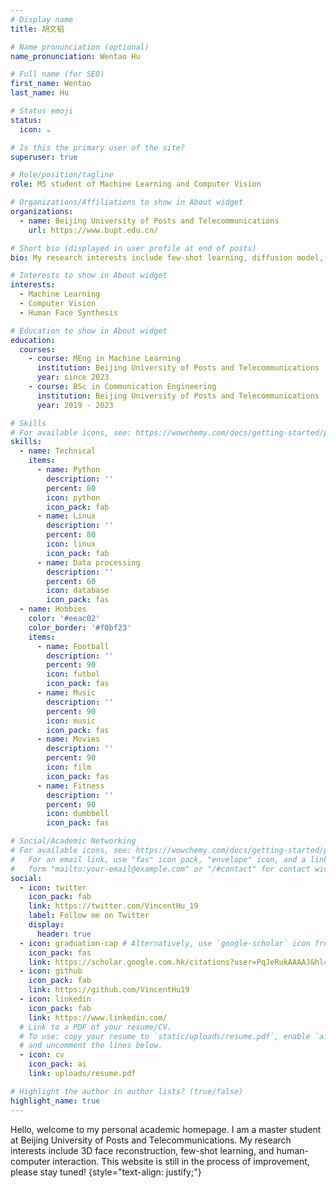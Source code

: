 ```yaml
---
# Display name
title: 胡文韬

# Name pronunciation (optional)
name_pronunciation: Wentao Hu

# Full name (for SEO)
first_name: Wentao
last_name: Hu

# Status emoji
status:
  icon: ☕️

# Is this the primary user of the site?
superuser: true

# Role/position/tagline
role: MS student of Machine Learning and Computer Vision

# Organizations/Affiliations to show in About widget
organizations:
  - name: Beijing University of Posts and Telecommunications
    url: https://www.bupt.edu.cn/

# Short bio (displayed in user profile at end of posts)
bio: My research interests include few-shot learning, diffusion model, NeRF.

# Interests to show in About widget
interests:
  - Machine Learning
  - Computer Vision
  - Human Face Synthesis

# Education to show in About widget
education:
  courses:
    - course: MEng in Machine Learning
      institution: Beijing University of Posts and Telecommunications
      year: since 2023
    - course: BSc in Communication Engineering
      institution: Beijing University of Posts and Telecommunications
      year: 2019 - 2023

# Skills
# For available icons, see: https://wowchemy.com/docs/getting-started/page-builder/#icons
skills:
  - name: Technical
    items:
      - name: Python
        description: ''
        percent: 80
        icon: python
        icon_pack: fab
      - name: Linux
        description: ''
        percent: 80
        icon: linux
        icon_pack: fab
      - name: Data processing
        description: ''
        percent: 60
        icon: database
        icon_pack: fas
  - name: Hobbies
    color: '#eeac02'
    color_border: '#f0bf23'
    items:
      - name: Football
        description: ''
        percent: 90
        icon: futbol
        icon_pack: fas
      - name: Music
        description: ''
        percent: 90
        icon: music
        icon_pack: fas
      - name: Movies
        description: ''
        percent: 90
        icon: film
        icon_pack: fas
      - name: Fitness
        description: ''
        percent: 90
        icon: dumbbell
        icon_pack: fas

# Social/Academic Networking
# For available icons, see: https://wowchemy.com/docs/getting-started/page-builder/#icons
#   For an email link, use "fas" icon pack, "envelope" icon, and a link in the
#   form "mailto:your-email@example.com" or "/#contact" for contact widget.
social:
  - icon: twitter
    icon_pack: fab
    link: https://twitter.com/VincentHu_19
    label: Follow me on Twitter
    display:
      header: true
  - icon: graduation-cap # Alternatively, use `google-scholar` icon from `ai` icon pack
    icon_pack: fas
    link: https://scholar.google.com.hk/citations?user=PqJeRukAAAAJ&hl=en
  - icon: github
    icon_pack: fab
    link: https://github.com/VincentHu19
  - icon: linkedin
    icon_pack: fab
    link: https://www.linkedin.com/
  # Link to a PDF of your resume/CV.
  # To use: copy your resume to `static/uploads/resume.pdf`, enable `ai` icons in `params.yaml`,
  # and uncomment the lines below.
  - icon: cv
    icon_pack: ai
    link: uploads/resume.pdf

# Highlight the author in author lists? (true/false)
highlight_name: true
---
```


Hello, welcome to my personal academic homepage. I am a master student at Beijing University of Posts and Telecommunications. My research interests include 3D face reconstruction, few-shot learning, and human-computer interaction. This website is still in the process of improvement, please stay tuned!
{style="text-align: justify;"}
